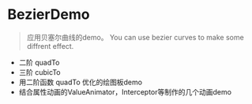 # BezierDemo


> 应用贝塞尔曲线的demo。 
> You can use bezier curves to make some diffrent effect.

- 二阶 quadTo
- 三阶 cubicTo
- 用二阶函数 quadTo 优化的绘图板demo
- 结合属性动画的ValueAnimator，Interceptor等制作的几个动画demo
